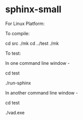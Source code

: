 # sphinx-small

For Linux Platform:

To compile:

cd src
./mk
cd ../test
./mk

To test:

In one command line window -

cd test

./run-sphinx

In another command line window -

cd test

./vad.exe


